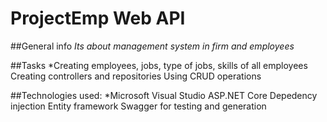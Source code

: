 # **ProjectEmp Web API**

##General info
*Its about management system in firm and employees*

##Tasks
*Creating employees, jobs, type of jobs, skills of all employees
Creating controllers and repositories
Using CRUD operations 

##Technologies used: 
*Microsoft Visual Studio
ASP.NET Core
Depedency injection
Entity framework
Swagger for testing and generation

